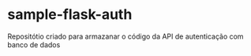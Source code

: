 # sample-flask-auth

Repositótio criado para armazanar o código da API de autenticação com banco de dados 
